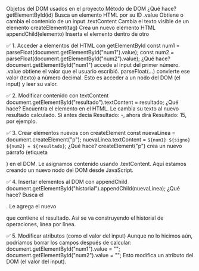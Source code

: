 Objetos del DOM usados en el proyecto
Método de DOM	¿Qué hace?
getElementById(id)	Busca un elemento HTML por su ID
.value	Obtiene o cambia el contenido de un input
.textContent	Cambia el texto visible de un elemento
createElement(tag)	Crea un nuevo elemento HTML
appendChild(elemento)	Inserta el elemento dentro de otro

✅ 1. Acceder a elementos del HTML con getElementById
const num1 = parseFloat(document.getElementById("num1").value);
const num2 = parseFloat(document.getElementById("num2").value);
¿Qué hace?
document.getElementById("num1") accede al input del primer número.
.value obtiene el valor que el usuario escribió.
parseFloat(...) convierte ese valor (texto) a número decimal.
Esto es acceder a un nodo del DOM (el input) y leer su valor.

✅ 2. Modificar contenido con textContent
document.getElementById("resultado").textContent = resultado;
¿Qué hace?
Encuentra el elemento <span id="resultado"> en el HTML.
Le cambia su texto al nuevo resultado calculado.
Si antes decía Resultado: -, ahora dirá Resultado: 15, por ejemplo.

✅ 3. Crear elementos nuevos con createElement
const nuevaLinea = document.createElement("p");
nuevaLinea.textContent = `${num1} ${signo} ${num2} = ${resultado}`;
¿Qué hace?
createElement("p") crea un nuevo párrafo (etiqueta <p>) en el DOM.
Le asignamos contenido usando .textContent.
Aquí estamos creando un nuevo nodo del DOM desde JavaScript.

✅ 4. Insertar elementos al DOM con appendChild
document.getElementById("historial").appendChild(nuevaLinea);
¿Qué hace?
Busca el <div id="historial">.
Le agrega el nuevo <p> que contiene el resultado.
Así se va construyendo el historial de operaciones, línea por línea.

✅ 5. Modificar atributos (como el valor del input)
Aunque no lo hicimos aún, podríamos borrar los campos después de calcular:
document.getElementById("num1").value = "";
document.getElementById("num2").value = "";
Esto modifica un atributo del DOM (el valor del input).


